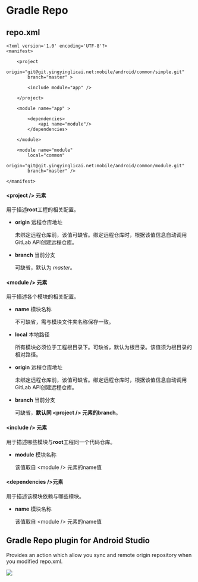# Gradle Repo

## repo.xml
```
<?xml version='1.0' encoding='UTF-8'?>
<manifest>
 
    <project
        origin="git@git.yingyinglicai.net:mobile/android/common/simple.git"
        branch="master" >
 
        <include module="app" />
 
    </project>
 
    <module name="app" >

        <dependencies>
            <api name="module"/>
        </dependencies>

    </module>
    
    <module name="module"
        local="common"
        origin="git@git.yingyinglicai.net:mobile/android/common/module.git"
        branch="master" />
 
</manifest>
```

#### \<project /> 元素
用于描述**root**工程的相关配置。

- **origin** 远程仓库地址
    
    未绑定远程仓库前，该值可缺省。绑定远程仓库时，根据该值信息自动调用GitLab API创建远程仓库。
    
- **branch** 当前分支
    
    可缺省，默认为 *master*。
    
#### \<module /> 元素
用于描述各个模块的相关配置。

- **name** 模块名称
    
    不可缺省，需与模块文件夹名称保存一致。
    
- **local** 本地路径
    
    所有模块必须位于工程根目录下。可缺省，默认为根目录。该值须为根目录的相对路径。

- **origin** 远程仓库地址
    
    未绑定远程仓库前，该值可缺省。绑定远程仓库时，根据该值信息自动调用GitLab API创建远程仓库。
    
- **branch** 当前分支
    
    可缺省，**默认同 \<project /> 元素的branch**。
    
#### \<include /> 元素
用于描述哪些模块与**root**工程同一个代码仓库。

- **module** 模块名称
    
    该值取自 \<module /> 元素的name值

#### \<dependencies />元素
用于描述该模块依赖与哪些模块。

- **name** 模块名称

    该值取自 \<module /> 元素的name值


## Gradle Repo plugin for Android Studio
Provides an action which allow you sync and remote origin repository when you modified repo.xml.

<img src='https://github.com/EastWoodYang/gradle-repo/blob/master/picture/1.png'/>
